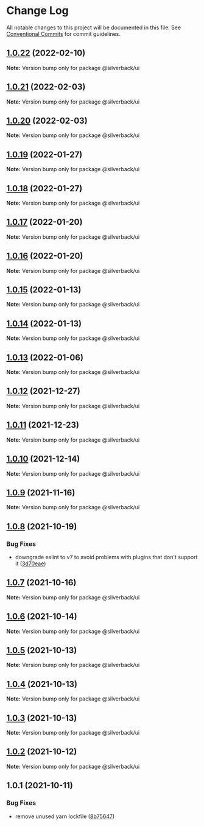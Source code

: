 # Change Log

All notable changes to this project will be documented in this file.
See [Conventional Commits](https://conventionalcommits.org) for commit guidelines.

## [1.0.22](https://github.com/AmazeeLabs/silverback-mono/compare/@silverback/ui@1.0.21...@silverback/ui@1.0.22) (2022-02-10)

**Note:** Version bump only for package @silverback/ui





## [1.0.21](https://github.com/AmazeeLabs/silverback-mono/compare/@silverback/ui@1.0.20...@silverback/ui@1.0.21) (2022-02-03)

**Note:** Version bump only for package @silverback/ui





## [1.0.20](https://github.com/AmazeeLabs/silverback-mono/compare/@silverback/ui@1.0.19...@silverback/ui@1.0.20) (2022-02-03)

**Note:** Version bump only for package @silverback/ui





## [1.0.19](https://github.com/AmazeeLabs/silverback-mono/compare/@silverback/ui@1.0.18...@silverback/ui@1.0.19) (2022-01-27)

**Note:** Version bump only for package @silverback/ui





## [1.0.18](https://github.com/AmazeeLabs/silverback-mono/compare/@silverback/ui@1.0.17...@silverback/ui@1.0.18) (2022-01-27)

**Note:** Version bump only for package @silverback/ui





## [1.0.17](https://github.com/AmazeeLabs/silverback-mono/compare/@silverback/ui@1.0.16...@silverback/ui@1.0.17) (2022-01-20)

**Note:** Version bump only for package @silverback/ui





## [1.0.16](https://github.com/AmazeeLabs/silverback-mono/compare/@silverback/ui@1.0.15...@silverback/ui@1.0.16) (2022-01-20)

**Note:** Version bump only for package @silverback/ui





## [1.0.15](https://github.com/AmazeeLabs/silverback-mono/compare/@silverback/ui@1.0.14...@silverback/ui@1.0.15) (2022-01-13)

**Note:** Version bump only for package @silverback/ui





## [1.0.14](https://github.com/AmazeeLabs/silverback-mono/compare/@silverback/ui@1.0.13...@silverback/ui@1.0.14) (2022-01-13)

**Note:** Version bump only for package @silverback/ui





## [1.0.13](https://github.com/AmazeeLabs/silverback-mono/compare/@silverback/ui@1.0.12...@silverback/ui@1.0.13) (2022-01-06)

**Note:** Version bump only for package @silverback/ui





## [1.0.12](https://github.com/AmazeeLabs/silverback-mono/compare/@silverback/ui@1.0.11...@silverback/ui@1.0.12) (2021-12-27)

**Note:** Version bump only for package @silverback/ui





## [1.0.11](https://github.com/AmazeeLabs/silverback-mono/compare/@silverback/ui@1.0.10...@silverback/ui@1.0.11) (2021-12-23)

**Note:** Version bump only for package @silverback/ui





## [1.0.10](https://github.com/AmazeeLabs/silverback-mono/compare/@silverback/ui@1.0.9...@silverback/ui@1.0.10) (2021-12-14)

**Note:** Version bump only for package @silverback/ui





## [1.0.9](https://github.com/AmazeeLabs/silverback-mono/compare/@silverback/ui@1.0.8...@silverback/ui@1.0.9) (2021-11-16)

**Note:** Version bump only for package @silverback/ui





## [1.0.8](https://github.com/AmazeeLabs/silverback-mono/compare/@silverback/ui@1.0.7...@silverback/ui@1.0.8) (2021-10-19)


### Bug Fixes

* downgrade eslint to v7 to avoid problems with plugins that don't support it ([3d70eae](https://github.com/AmazeeLabs/silverback-mono/commit/3d70eae96f6129a5c68c705c4cc0f801cd0d472d))





## [1.0.7](https://github.com/AmazeeLabs/silverback-mono/compare/@silverback/ui@1.0.6...@silverback/ui@1.0.7) (2021-10-16)

**Note:** Version bump only for package @silverback/ui





## [1.0.6](https://github.com/AmazeeLabs/silverback-mono/compare/@silverback/ui@1.0.5...@silverback/ui@1.0.6) (2021-10-14)

**Note:** Version bump only for package @silverback/ui





## [1.0.5](https://github.com/AmazeeLabs/silverback-mono/compare/@silverback/ui@1.0.4...@silverback/ui@1.0.5) (2021-10-13)

**Note:** Version bump only for package @silverback/ui





## [1.0.4](https://github.com/AmazeeLabs/silverback-mono/compare/@silverback/ui@1.0.3...@silverback/ui@1.0.4) (2021-10-13)

**Note:** Version bump only for package @silverback/ui





## [1.0.3](https://github.com/AmazeeLabs/silverback-mono/compare/@silverback/ui@1.0.2...@silverback/ui@1.0.3) (2021-10-13)

**Note:** Version bump only for package @silverback/ui





## [1.0.2](https://github.com/AmazeeLabs/silverback-mono/compare/@silverback/ui@1.0.1...@silverback/ui@1.0.2) (2021-10-12)

**Note:** Version bump only for package @silverback/ui





## 1.0.1 (2021-10-11)


### Bug Fixes

* remove unused yarn lockfile ([8b75647](https://github.com/AmazeeLabs/silverback-mono/commit/8b756476572b533e9401b56206bca5d8c1af97b4))
